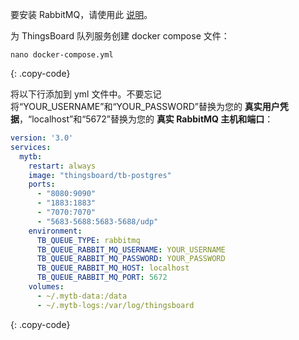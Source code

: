 要安装 RabbitMQ，请使用此 [说明](https://www.rabbitmq.com/install-debian.html)。

为 ThingsBoard 队列服务创建 docker compose 文件：

```text
nano docker-compose.yml
```
{: .copy-code}

将以下行添加到 yml 文件中。不要忘记将“YOUR_USERNAME”和“YOUR_PASSWORD”替换为您的 **真实用户凭据**，“localhost”和“5672”替换为您的 **真实 RabbitMQ 主机和端口**：

```yml
version: '3.0'
services:
  mytb:
    restart: always
    image: "thingsboard/tb-postgres"
    ports:
      - "8080:9090"
      - "1883:1883"
      - "7070:7070"
      - "5683-5688:5683-5688/udp"
    environment:
      TB_QUEUE_TYPE: rabbitmq
      TB_QUEUE_RABBIT_MQ_USERNAME: YOUR_USERNAME
      TB_QUEUE_RABBIT_MQ_PASSWORD: YOUR_PASSWORD
      TB_QUEUE_RABBIT_MQ_HOST: localhost
      TB_QUEUE_RABBIT_MQ_PORT: 5672
    volumes:
      - ~/.mytb-data:/data
      - ~/.mytb-logs:/var/log/thingsboard
```
{: .copy-code}